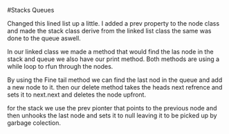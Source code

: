 #Stacks Queues

Changed this lined list up a little. I added a prev property to the node class and made the stack class derive from the linked list class the same was done to the queue aswell.

In  our linked class we made a method that would find the las node in the stack and queue we also have our print method. Both methods are using a while loop to rfun through the nodes. 

By using the Fine tail method we can find the last nod in the queue and add a new node to it. then our delete method takes the heads next refrence and sets it to next.next and deletes the node upfront. 

for the stack we use the prev pionter that points to the previous node and then unhooks the last node and sets it to null leaving it to be picked up by garbage colection. 

